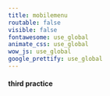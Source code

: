 ```yaml
---
title: mobilemenu
routable: false
visible: false
fontawesome: use_global
animate_css: use_global
wow_js: use_global
google_prettify: use_global
---
```


#### third practice